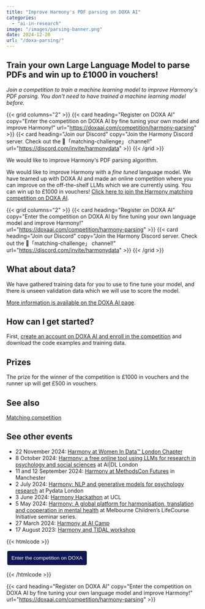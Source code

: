 ```yaml
---
title: "Improve Harmony's PDF parsing on DOXA AI"
categories: 
  - "ai-in-research"
image: "/images/parsing-banner.png"
date: 2024-12-20
url: "/doxa-parsing/"
---
```


## Train your own Large Language Model to parse PDFs and win up to £1000 in vouchers!

*Join a competition to train a machine learning model to improve Harmony's PDF parsing. You don't need to have trained a machine learning model before.*

{{< grid columns="2" >}}
  {{< card heading="Register on DOXA AI" copy="Enter the competition on DOXA AI by fine tuning your own model and improve Harmony!" url="https://doxaai.com/competition/harmony-parsing" >}}
  {{< card heading="Join our Discord" copy="Join the Harmony Discord server. Check out the 🏅「matching-challenge」 channel!" url="https://discord.com/invite/harmonydata" >}}
{{< /grid >}}




We would like to improve Harmony's PDF parsing algorithm. 


We would like to improve Harmony with a *fine tuned* language model. We have teamed up with DOXA AI and made an online competition where you can improve on the off-the-shelf LLMs which we are currently using. You can win up to £1000 in vouchers! [Click here to join the Harmony matching competition on DOXA AI](https://doxaai.com/competition/harmony-parsing).


{{< grid columns="2" >}}
  {{< card heading="Register on DOXA AI" copy="Enter the competition on DOXA AI by fine tuning your own language model and improve Harmony!" url="https://doxaai.com/competition/harmony-parsing" >}}
  {{< card heading="Join our Discord" copy="Join the Harmony Discord server. Check out the 🏅「matching-challenge」 channel!" url="https://discord.com/invite/harmonydata" >}}
{{< /grid >}}



## What about data?

We have gathered training data for you to use to fine tune your model, and there is unseen validation data which we will use to score the model.

[More information is available on the DOXA AI page](https://doxaai.com/competition/harmony-parsing).

## How can I get started?

First, [create an account on DOXA AI and enroll in the competition](https://doxaai.com/competition/harmony-parsing) and download the code examples and training data.

## Prizes

The prize for the winner of the competition is £1000 in vouchers and the runner up will get £500 in vouchers.

## See also

[Matching competition](/doxa/)

## See other events

* 22 November 2024: [Harmony at Women In Data™️ London Chapter](/open-source-for-social-science/women-in-data/)
* 8 October 2024: [Harmony: a free online tool using LLMs for research in psychology and social sciences](/psychology-ai-tool/aidl-meetup/)  at AI|DL London
* 11 and 12 September 2024: [Harmony at MethodsCon Futures](/ai-in-mental-health/harmony-at-methodscon-futures/
) in Manchester
* 2 July 2024: [Harmony: NLP and generative models for psychology research](/open-source-for-social-science/pydata-meetup/)  at Pydata London
* 3 June 2024: [Harmony Hackathon](/open-source-for-social-science/hackathon/) at UCL
* 5 May 2024: [Harmony: A global platform for harmonisation, translation and cooperation in mental health](/ai-in-mental-health/harmony-at-lifecourse-seminar/) at  Melbourne Children’s LifeCourse Initiative seminar series.
* 27 March 2024: [Harmony at AI Camp](/psychology-ai-tool/aicamp-meetup/)
* 17 August 2023: [Harmony and TIDAL workshop](/ai-in-mental-health/harmony-and-tidal-workshop)



{{< htmlcode >}}

<button onclick="window.open('https://doxaai.com/competition/harmony-matching');" style="border-width:1px;background-color:rgb(15, 24, 84);color:white;padding:10px;margin:2px;border-radius:4px;">Enter the competition on DOXA</button>

{{< /htmlcode >}}

{{< card heading="Register on DOXA AI" copy="Enter the competition on DOXA AI by fine tuning your own language model and improve Harmony!" url="https://doxaai.com/competition/harmony-parsing" >}}
